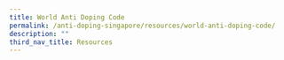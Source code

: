 ```yaml
---
title: World Anti Doping Code
permalink: /anti-doping-singapore/resources/world-anti-doping-code/
description: ""
third_nav_title: Resources
---
```

